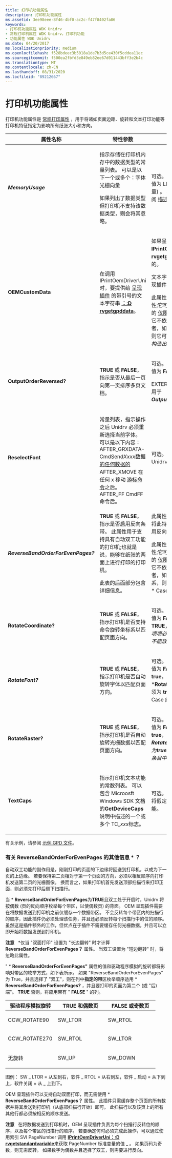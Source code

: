 ```yaml
---
title: 打印机功能属性
description: 打印机功能属性
ms.assetid: 3ee98eee-8f46-4bf0-ac2c-f47f8402fa86
keywords:
- 打印机功能属性 WDK Unidrv
- 常规打印机属性 WDK Unidrv，打印机功能
- 功能属性 WDK Unidrv
ms.date: 04/20/2017
ms.localizationpriority: medium
ms.openlocfilehash: f528bdeec3b5018a1de7b3d5ce430f5cddea11ec
ms.sourcegitcommit: f500ea2fbfd3e849eb82ee67d011443bff3e2b4c
ms.translationtype: MT
ms.contentlocale: zh-CN
ms.lasthandoff: 08/31/2020
ms.locfileid: "89212667"
---
```

# <a name="printer-capability-attributes"></a>打印机功能属性





打印机功能属性是 [常规打印属性](general-printing-attributes.md) ，用于将诸如页面边距、旋转和文本打印功能等打印机特征指定为影响所有纸张大小和方向。

<table>
<colgroup>
<col width="33%" />
<col width="33%" />
<col width="33%" />
</colgroup>
<thead>
<tr class="header">
<th>属性名称</th>
<th>特性参数</th>
<th>注释</th>
</tr>
</thead>
<tbody>
<tr class="odd">
<td><p><em><strong>MemoryUsage</strong></p></td>
<td><p></p>
指示存储在打印机内存中的数据类型的常量列表。 可以是以下一个或多个：字体光栅向量
<p>如果列出了数据类型但打印机不支持该数据类型，则会将其忽略。</p></td>
<td><p>可选。 如果未指定，则默认值为 LIST (字体、光栅、矢量) 。 有关详细信息，请参阅 <a href="describing-printer-memory-configurations.md" data-raw-source="[Describing Printer Memory Configurations](describing-printer-memory-configurations.md)">描述打印机内存配置</a>。</p></td>
</tr>
<tr class="even">
<td><p></em><strong>OEMCustomData</strong></p></td>
<td><p>在调用 IPrintOemDriverUni 时，要提供给 <a href="rendering-plug-ins.md" data-raw-source="[rendering plug-in](rendering-plug-ins.md)">呈现插件</a> 的带引号的文本字符串 <a href="https://docs.microsoft.com/windows-hardware/drivers/ddi/prcomoem/nf-prcomoem-iprintoemdriveruni-drvgetgpddata" data-raw-source="[&lt;strong&gt;IPrintOemDriverUni::DrvGetGPDData&lt;/strong&gt;](/windows-hardware/drivers/ddi/prcomoem/nf-prcomoem-iprintoemdriveruni-drvgetgpddata)"><strong>：:D rvgetgpddata</strong></a>。</p></td>
<td><p>如果呈现插件调用 <strong>IPrintOemDriverUni：:D rvgetgpddata</strong>，则是必需的。</p>
<p>文本字符串内容的解释由呈现插件决定。</p>
<p>此属性是可重定位的全局属性;它可能位于根级别 (查看) 的 <a href="root-level-only-attributes.md" data-raw-source="[Root-Level-Only Attributes](root-level-only-attributes.md)">仅限根级别的属性</a> ，表示它不依赖于打印机配置，或者，如果存在某种依赖项，则它可能会随 <em> 选项或 * 用例构造出现。</p></td>
</tr>
<tr class="odd">
<td><p></em><strong>OutputOrderReversed?</strong></p></td>
<td><p><strong>TRUE</strong> 或 <strong>FALSE</strong>，指示是否从最后一页向第一页排序多页文档。</p></td>
<td><p>可选。 如果未指定，则默认值为 <strong>FALSE</strong>。</p>
<p>EXTERN_GLOBAL 符号不应用于 <em> <strong>OutputOrderReversed？</strong>。</p></td>
</tr>
<tr class="even">
<td><p></em><strong>ReselectFont</strong></p></td>
<td><p></p>
常量列表，指示操作之后 Unidrv 必须重新选择当前字体。 可以是以下内容： AFTER_GRXDATA-CmdSend<em>Xxxx</em><a href="raster-data-emission-commands.md" data-raw-source="[raster data emission commands](raster-data-emission-commands.md)">数据的任何数据的</a>
AFTER_XMOVE 在任何 x 移动 <a href="cursor-commands.md" data-raw-source="[cursor commands](cursor-commands.md)">游标命令</a>之后。
AFTER_FF CmdFF 命令后。</td>
<td><p>可选。 如果未指定，则 Unidrv 不会重新选择字体。</p></td>
</tr>
<tr class="odd">
<td><p><em><strong>ReverseBandOrderForEvenPages?</strong></p></td>
<td><p><strong>TRUE</strong> 或 <strong>FALSE</strong>，指示是否启用反向条带。 此属性用于支持具有自动双工功能的打印机;也就是说，能够在纸张的两面上进行打印的打印机。</p>
<p>此表的后面部分包含详细信息。</p></td>
<td><p>此属性的默认值为 <strong>FALSE</strong>。 将此特性设置为 <strong>TRUE</strong> 可启用反向分级顺序。</p>
<p>此属性是可重定位的全局属性;它可能位于根级别 (查看) 的 <a href="root-level-only-attributes.md" data-raw-source="[Root-Level-Only Attributes](root-level-only-attributes.md)">仅限根级别的属性</a> ，表示它不依赖于打印机配置，或者，如果存在某种依赖关系，则它可能与 * Option 或 * Case 构造出现在一起。</p></td>
</tr>
<tr class="even">
<td><p></em><strong>RotateCoordinate?</strong></p></td>
<td><p><strong>TRUE</strong> 或 <strong>FALSE</strong>，指示打印机是否支持命令旋转坐标系以匹配页面方向。</p></td>
<td><p>可选。 如果未指定，则默认值为 <strong>FALSE</strong>。 如果 <strong>为 TRUE</strong>，则 <em> "方向" 功能的选项项必须指定打印机命令。 不能放置在<a href="conditional-statements.md" data-raw-source="[&lt;/em&gt;Case](conditional-statements.md)"> </em> Case</a>条目中。</p></td>
</tr>
<tr class="odd">
<td><p><em><strong>RotateFont?</strong></p></td>
<td><p><strong>TRUE</strong> 或 <strong>FALSE</strong>，指示打印机是否自动旋转字体以匹配页面方向。</p></td>
<td><p>可选。 如果未指定，则默认值为 <strong>FALSE</strong>。 如果 <strong>为 true</strong>，则 *<strong>RotateCoordinate？</strong> 也必须为 <strong>true</strong>。 不能置于 * Case 条目中。</p></td>
</tr>
<tr class="even">
<td><p></em><strong>RotateRaster?</strong></p></td>
<td><p><strong>TRUE</strong> 或 <strong>FALSE</strong>，指示打印机是否自动旋转光栅数据以匹配页面方向。</p></td>
<td><p>可选。 如果未指定，则默认值为 <strong>FALSE</strong>。 如果<strong>为 true</strong>，则 <em> <strong>RotateCoordinate？</strong>也必须为<strong>true</strong>。 不能置于 * Case 条目中。</p></td>
</tr>
<tr class="odd">
<td><p></em><strong>TextCaps</strong></p></td>
<td><p>指示打印机文本功能的常数列表。 可以包含 Microosft Windows SDK 文档的<strong>GetDeviceCaps</strong>说明中描述的一个或多个 TC_<em>xxx</em>标志。</p></td>
<td><p>可选。 如果未指定，Unidrv 将假定不支持任何文本功能。</p></td>
</tr>
</tbody>
</table>

 

有关示例，请参阅 [示例 GPD 文件](sample-gpd-files.md)。

### <a name="additional-information-about-reversebandorderforevenpages"></a><a href="" id="additional-information-about--reversebandorderforevenpages-"></a>有关 ReverseBandOrderForEvenPages 的其他信息 \* ？

自动双工功能的副作用是，刚刚打印的页面的下边缘将回送到打印机，以成为下一页的上边缘。 若要保持第二页相对于第一个页面的方向，必须以相反顺序向打印机发送第二页的光栅图像。 换而言之，如果打印机首先发送顶部扫描行来打印正面，则必须先打印后侧下扫描行。

当 \* **ReverseBandOrderForEvenPages**为**TRUE**且双工处于开启时，Unidrv 将按偶数 (页的反向顺序枚举每个带区，以使偶数页) 的背面。 OEM 呈现插件需要在将数据发送到打印机之前仅缓存一个数据带区。 不会反转每个带区内的扫描行的顺序，因此插件仍必须处理该任务，并且还必须反转每个扫描行中的位的顺序。 虽然这是插件额外的工作，但优点在于插件不需要缓存任何光栅数据，并且可以立即开始将数据发送到打印机。

**注意**   \*仅当 "双面打印" 设置为 "长边翻转" 时才计算**ReverseBandOrderForEvenPages？** 属性。 当双工设置为 "短边翻转" 时，将忽略此属性。

 

" \* **ReverseBandOrderForEvenPages"** 属性的值和驱动程序模拟的旋转都将影响对带区的枚举方式，如下表所示。 如果 "ReverseBandOrderForEvenPages" 为 True，并且选择了 "双工"，则在列中**指定的带**区枚举顺序适用 \* **ReverseBandOrderForEvenPages?** ，并且要打印的页面为第二个 (或 "后) 端"。 **TRUE** 否则，将应用带有 " **FALSE** " 的列。

<table>
<colgroup>
<col width="33%" />
<col width="33%" />
<col width="33%" />
</colgroup>
<thead>
<tr class="header">
<th>驱动程序模拟旋转</th>
<th><strong>TRUE</strong> 和偶数页</th>
<th><strong>FALSE</strong> 或奇数页</th>
</tr>
</thead>
<tbody>
<tr class="odd">
<td><p>CCW_ROTATE90</p></td>
<td><p>SW_LTOR</p></td>
<td><p>SW_RTOL</p></td>
</tr>
<tr class="even">
<td><p>CCW_ROTATE270</p></td>
<td><p>SW_RTOL</p></td>
<td><p>SW_LTOR</p></td>
</tr>
<tr class="odd">
<td><p>无旋转</p></td>
<td><p>SW_UP</p></td>
<td><p>SW_DOWN</p></td>
</tr>
</tbody>
</table>

 

图例： SW \_ LTOR = 从左到右，软件 \_ RTOL = 从右到左，软件 \_ 启动 = 从下到上，软件关闭 = 从 \_ 上到下。

OEM 呈现插件可以支持自动双面打印，而无需使用 \* **ReverseBandOrderForEvenPages？** 属性。 此插件只需缓存整个页面的所有数据并将其发送到打印机（从底部扫描行开始）即可。 此扫描行以及该页上的所有其他行都必须按相反的顺序发送。

**注意**   在将数据发送到打印机时，OEM 呈现插件负责为每个扫描行反转位的顺序，以及每个带区的扫描行的顺序。 若要确定何时必须完成此操作，可以通过使用索引 SVI PageNumber 调用 [**IPrintOemDriverUni：:D rvgetstandardvariable**](/windows-hardware/drivers/ddi/prcomoem/nf-prcomoem-iprintoemdriveruni-drvgetstandardvariable)来获取 PageNumber 标准变量的值 \_ 。 如果页码为奇数，则无需反转。 如果数字为偶数并且选择了双工，则需要进行反向。

 

 

